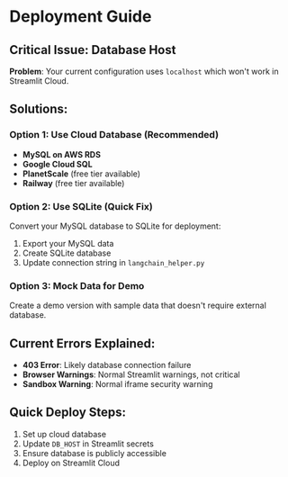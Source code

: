 # Deployment Guide

## Critical Issue: Database Host

**Problem**: Your current configuration uses `localhost` which won't work in Streamlit Cloud.

## Solutions:

### Option 1: Use Cloud Database (Recommended)
- **MySQL on AWS RDS**
- **Google Cloud SQL**
- **PlanetScale** (free tier available)
- **Railway** (free tier available)

### Option 2: Use SQLite (Quick Fix)
Convert your MySQL database to SQLite for deployment:

1. Export your MySQL data
2. Create SQLite database
3. Update connection string in `langchain_helper.py`

### Option 3: Mock Data for Demo
Create a demo version with sample data that doesn't require external database.

## Current Errors Explained:
- **403 Error**: Likely database connection failure
- **Browser Warnings**: Normal Streamlit warnings, not critical
- **Sandbox Warning**: Normal iframe security warning

## Quick Deploy Steps:
1. Set up cloud database
2. Update `DB_HOST` in Streamlit secrets
3. Ensure database is publicly accessible
4. Deploy on Streamlit Cloud